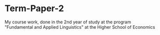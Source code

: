 # Term-Paper-2
 My course work, done in the 2nd year of study at the program "Fundamental and Applied Linguistics" at the Higher School of Economics
